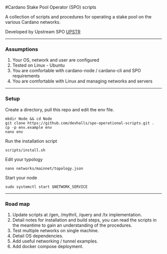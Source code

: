 #Cardano Stake Pool Operator (SPO) scripts

A collection of scripts and procedures for operating a stake pool on the various Cardano networks.

Developed by Upstream SPO [UPSTR](https://upstream.org.uk)

---

### Assumptions

1. Your OS, network and user are configured
2. Tested on Linux - Ubuntu
3. You are comfortable with cardano-node / cardano-cli and SPO requirements 
4. You are comfortable with Linux and managing networks and servers

---

### Setup

Create a directory, pull this repo and edit the env file.

```
mkdir Node && cd Node
git clone https://github.com/devhalls/spo-operational-scripts.git . 
cp -p env.example env
nano env
```

Run the installation script

```
scripts/install.sh
```

Edit your typology

```
nano networks/mainnet/topology.json
```

Start your node

```
sudo systemctl start $NETWORK_SERVICE
```

---

### Road map

1. Update scripts at /gen, /mythril, /query and /tx implementation.
2. Detail notes for installation and build steps, you can read the scripts in the meantime to gain an understanding of the procedures.
3. Test multiple networks on single machine.
4. Detail OS dependencies.
5. Add useful networking / tunnel examples.
6. Add docker compose deployment.
